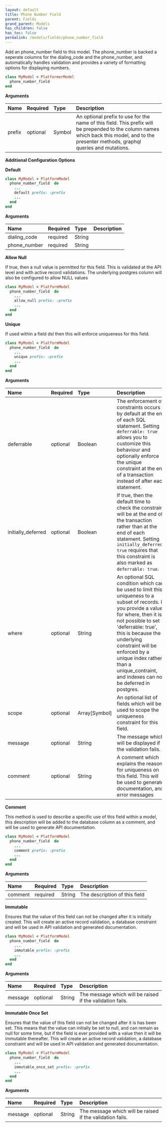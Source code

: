 ```yaml
---
layout: default
title: Phone Number Field
parent: Fields
grand_parent: Models
has_children: false
has_toc: false
permalink: /models/fields/phone_number_field
---
```


Add an phone_number field to this model. The phone_number is backed
a seperate columns for the dialing_code and the phone_number, and
automatically handles validation and provides a variety of formatting
options for displaying numbers.

```ruby
class MyModel < PlatformerModel
  phone_number_field 
end
```

**Arguments**

| Name | Required | Type | Description |
|:---|:---|:---|:---|
| prefix | optional | Symbol | An optional prefix to use for the name of this field. This prefix will be prepended to the column names which back this model, and to the presenter methods, graphql queries and mutations. |

**Additional Configuration Options**

**Default**

```ruby
class MyModel < PlatformModel
  phone_number_field  do
    ...
    default prefix: :prefix
    ...
  end
end
```

**Arguments**

| Name | Required | Type | Description |
|:---|:---|:---|:---|
| dialing_code | required | String |  |
| phone_number | required | String |  |

**Allow Null**

If true, then a null value is permitted for this field. This
is validated at the API level and with active record validations.
The underlying postgres column will also be configured to allow
NULL values

```ruby
class MyModel < PlatformModel
  phone_number_field  do
    ...
    allow_null prefix: :prefix
    ...
  end
end
```

**Unique**

If used within a field dsl then this will enforce uniqueness for this
field.

```ruby
class MyModel < PlatformModel
  phone_number_field  do
    ...
    unique prefix: :prefix
    ...
  end
end
```

**Arguments**

| Name | Required | Type | Description |
|:---|:---|:---|:---|
| deferrable | optional | Boolean | The enforcement of constraints occurs by default at the end of each SQL statement. Setting `deferrable: true` allows you to customize this behaviour and optionally enforce the unique constraint at the end of a transaction instead of after each statement. |
| initially_deferred | optional | Boolean | If true, then the default time to check the constraint will be at the end of the transaction rather than at the end of each statement.  Setting `initially_deferred: true` requires that this constraint is also marked as `deferrable: true`. |
| where | optional | String | An optional SQL condition which can be used to limit this uniqueness to a subset of records. If you provide a value for where, then it is not possible to set 'deferrable: true', this is because the underlying constraint will be enforced by a unique index rather than a unique_contraint, and indexes can not be deferred in postgres. |
| scope | optional | Array[Symbol] | An optional list of fields which will be used to scope the uniqueness constraint for this field. |
| message | optional | String | The message which will be displayed if the validation fails. |
| comment | optional | String | A comment which explains the reason for uniqueness on this field. This will be used to generate documentation, and error messages |

**Comment**

This method is used to describe a specific use of this
field within a model, this description will be added to
the database column as a comment, and will be used to
generate API documentation.

```ruby
class MyModel < PlatformModel
  phone_number_field  do
    ...
    comment prefix: :prefix
    ...
  end
end
```

**Arguments**

| Name | Required | Type | Description |
|:---|:---|:---|:---|
| comment | required | String | The description of this field |

**Immutable**

Ensures that the value of this field can not be changed
after it is initially created. This will create an active
record validation, a database constraint and will be used
in API validation and generated documentation.

```ruby
class MyModel < PlatformModel
  phone_number_field  do
    ...
    immutable prefix: :prefix
    ...
  end
end
```

**Arguments**

| Name | Required | Type | Description |
|:---|:---|:---|:---|
| message | optional | String | The message which will be raised if the validation fails. |

**Immutable Once Set**

Ensures that the value of this field can not be changed
after it is has been set. This means that the value can
initially be set to null, and can remain as null for some
time, but if the field is ever provided with a value then
it will be immutable thereafter. This will create an active
record validation, a database constraint and will be used
in API validation and generated documentation.

```ruby
class MyModel < PlatformModel
  phone_number_field  do
    ...
    immutable_once_set prefix: :prefix
    ...
  end
end
```

**Arguments**

| Name | Required | Type | Description |
|:---|:---|:---|:---|
| message | optional | String | The message which will be raised if the validation fails. |